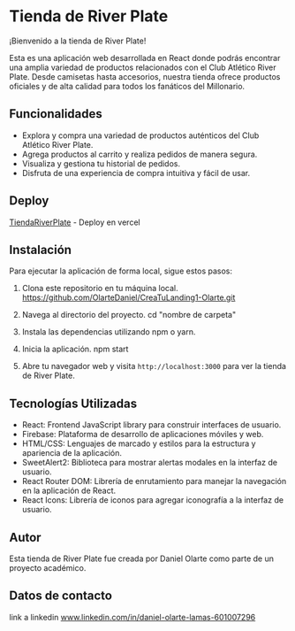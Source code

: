 # Tienda de River Plate

¡Bienvenido a la tienda de River Plate!

Esta es una aplicación web desarrollada en React donde podrás encontrar una amplia variedad de productos relacionados con el Club Atlético River Plate. Desde camisetas hasta accesorios, nuestra tienda ofrece productos oficiales y de alta calidad para todos los fanáticos del Millonario.

## Funcionalidades

- Explora y compra una variedad de productos auténticos del Club Atlético River Plate.
- Agrega productos al carrito y realiza pedidos de manera segura.
- Visualiza y gestiona tu historial de pedidos.
- Disfruta de una experiencia de compra intuitiva y fácil de usar.

## Deploy
[TiendaRiverPlate](https://tienda-river.vercel.app) - Deploy en vercel

## Instalación

Para ejecutar la aplicación de forma local, sigue estos pasos:

1. Clona este repositorio en tu máquina local.
https://github.com/OlarteDaniel/CreaTuLanding1-Olarte.git

2. Navega al directorio del proyecto.
cd "nombre de carpeta"

3. Instala las dependencias utilizando npm o yarn.

4. Inicia la aplicación.
npm start


5. Abre tu navegador web y visita `http://localhost:3000` para ver la tienda de River Plate.

## Tecnologías Utilizadas

- React: Frontend JavaScript library para construir interfaces de usuario.
- Firebase: Plataforma de desarrollo de aplicaciones móviles y web.
- HTML/CSS: Lenguajes de marcado y estilos para la estructura y apariencia de la aplicación.
- SweetAlert2: Biblioteca para mostrar alertas modales en la interfaz de usuario.
- React Router DOM: Librería de enrutamiento para manejar la navegación en la aplicación de React.
- React Icons: Librería de iconos para agregar iconografía a la interfaz de usuario.


## Autor

Esta tienda de River Plate fue creada por Daniel Olarte como parte de un proyecto académico.

## Datos de contacto

link a linkedin
www.linkedin.com/in/daniel-olarte-lamas-601007296
